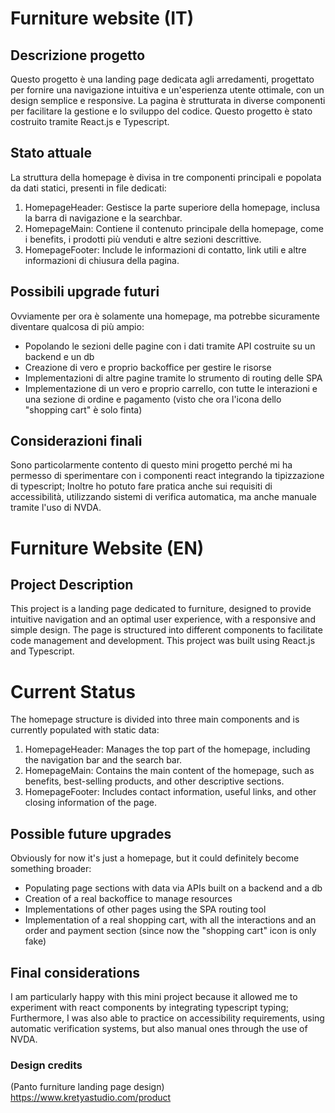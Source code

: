# Furniture website (IT)

## Descrizione progetto

Questo progetto è una landing page dedicata agli arredamenti, progettato per fornire una navigazione intuitiva e un'esperienza utente ottimale, con un design semplice e responsive. La pagina è strutturata in diverse componenti per facilitare la gestione e lo sviluppo del codice. Questo progetto è stato costruito tramite React.js e Typescript.

## Stato attuale

La struttura della homepage è divisa in tre componenti principali e popolata da dati statici, presenti in file dedicati:

1) HomepageHeader: Gestisce la parte superiore della homepage, inclusa la barra di navigazione e la searchbar.
2) HomepageMain: Contiene il contenuto principale della homepage, come i benefits, i prodotti più venduti e altre sezioni descrittive.
3) HomepageFooter: Include le informazioni di contatto, link utili e altre informazioni di chiusura della pagina.


## Possibili upgrade futuri

Ovviamente per ora è solamente una homepage, ma potrebbe sicuramente diventare qualcosa di più ampio:
- Popolando le sezioni delle pagine con i dati tramite API costruite su un backend e un db
- Creazione di vero e proprio backoffice per gestire le risorse
- Implementazioni di altre pagine tramite lo strumento di routing delle SPA
- Implementazione di un vero e proprio carrello, con tutte le interazioni e una sezione di ordine e pagamento (visto che ora l'icona dello "shopping cart" è solo finta)


## Considerazioni finali

Sono particolarmente contento di questo mini progetto perché mi ha permesso di sperimentare con i componenti react integrando la tipizzazione di typescript; Inoltre ho potuto fare pratica anche sui requisiti di accessibilità, utilizzando sistemi di verifica automatica, ma anche manuale tramite l'uso di NVDA.




# Furniture Website (EN)

## Project Description

This project is a landing page dedicated to furniture, designed to provide intuitive navigation and an optimal user experience, with a responsive and simple design. The page is structured into different components to facilitate code management and development. This project was built using React.js and Typescript.

# Current Status

The homepage structure is divided into three main components and is currently populated with static data:

1) HomepageHeader: Manages the top part of the homepage, including the navigation bar and the search bar.
2) HomepageMain: Contains the main content of the homepage, such as benefits, best-selling products, and other descriptive sections.
3) HomepageFooter: Includes contact information, useful links, and other closing information of the page.


## Possible future upgrades

Obviously for now it's just a homepage, but it could definitely become something broader:
- Populating page sections with data via APIs built on a backend and a db
- Creation of a real backoffice to manage resources
- Implementations of other pages using the SPA routing tool
- Implementation of a real shopping cart, with all the interactions and an order and payment section (since now the "shopping cart" icon is only fake)


## Final considerations

I am particularly happy with this mini project because it allowed me to experiment with react components by integrating typescript typing; Furthermore, I was also able to practice on accessibility requirements, using automatic verification systems, but also manual ones through the use of NVDA.


### Design credits

(Panto furniture landing page design) https://www.kretyastudio.com/product